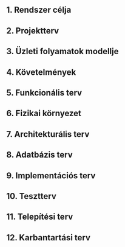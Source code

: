 ## 1. Rendszer célja

## 2. Projektterv

## 3. Üzleti folyamatok modellje

## 4. Követelmények

## 5. Funkcionális terv

## 6. Fizikai környezet

## 7. Architekturális terv

## 8. Adatbázis terv

## 9. Implementációs terv

## 10. Tesztterv

## 11. Telepítési terv

## 12. Karbantartási terv